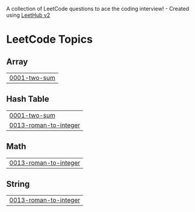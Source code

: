 A collection of LeetCode questions to ace the coding interview! - Created using [LeetHub v2](https://github.com/arunbhardwaj/LeetHub-2.0)
<!---LeetCode Topics Start-->
# LeetCode Topics
## Array
|  |
| ------- |
| [0001-two-sum](https://github.com/Choi-jujuyeon/Python-CodingTest/tree/master/0001-two-sum) |
## Hash Table
|  |
| ------- |
| [0001-two-sum](https://github.com/Choi-jujuyeon/Python-CodingTest/tree/master/0001-two-sum) |
| [0013-roman-to-integer](https://github.com/Choi-jujuyeon/Python-CodingTest/tree/master/0013-roman-to-integer) |
## Math
|  |
| ------- |
| [0013-roman-to-integer](https://github.com/Choi-jujuyeon/Python-CodingTest/tree/master/0013-roman-to-integer) |
## String
|  |
| ------- |
| [0013-roman-to-integer](https://github.com/Choi-jujuyeon/Python-CodingTest/tree/master/0013-roman-to-integer) |
<!---LeetCode Topics End-->
